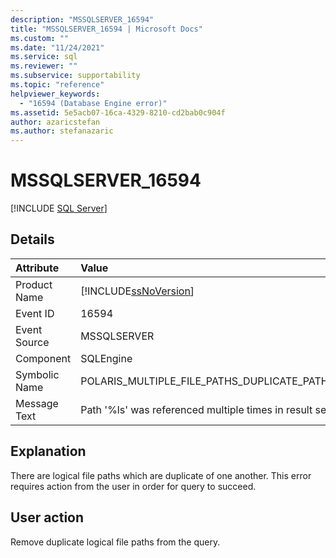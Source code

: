 ```yaml
---
description: "MSSQLSERVER_16594"
title: "MSSQLSERVER_16594 | Microsoft Docs"
ms.custom: ""
ms.date: "11/24/2021"
ms.service: sql
ms.reviewer: ""
ms.subservice: supportability
ms.topic: "reference"
helpviewer_keywords: 
  - "16594 (Database Engine error)"
ms.assetid: 5e5acb07-16ca-4329-8210-cd2bab0c904f
author: azaricstefan
ms.author: stefanazaric
---
```

# MSSQLSERVER_16594

 [!INCLUDE [SQL Server](../../includes/applies-to-version/sqlserver.md)]
  
## Details
  
| Attribute | Value |
| :-------- | :---- |
|Product Name|[!INCLUDE[ssNoVersion](../../includes/ssnoversion-md.md)]|
|Event ID|16594|
|Event Source|MSSQLSERVER|
|Component|SQLEngine|
|Symbolic Name|POLARIS_MULTIPLE_FILE_PATHS_DUPLICATE_PATH_RESOLVED|
|Message Text|Path '%ls' was referenced multiple times in result set '%ls'.|
  
## Explanation  

There are logical file paths which are duplicate of one another.
This error requires action from the user in order for query to succeed.
  
## User action

Remove duplicate logical file paths from the query.
